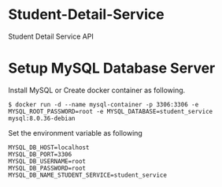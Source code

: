 # Student-Detail-Service
Student Detail Service API

# Setup MySQL Database Server

Install MySQL or Create docker container as following.

    $ docker run -d --name mysql-container -p 3306:3306 -e MYSQL_ROOT_PASSWORD=root -e MYSQL_DATABASE=student_service mysql:8.0.36-debian

Set the environment variable as following

    MYSQL_DB_HOST=localhost
    MYSQL_DB_PORT=3306
    MYSQL_DB_USERNAME=root
    MYSQL_DB_PASSWORD=root
    MYSQL_DB_NAME_STUDENT_SERVICE=student_service
